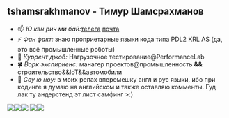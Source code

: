 ## tshamsrakhmanov - Тимур Шамсрахманов

- 📫 *Ю кэн рич ми бай:*[телега](https://t.me/tshamsrakhmanov) [почта](t.shamsrakhmanov@gmail.com)
- ⚡ *Фан факт:* знаю проприетарные языки кода типа PDL2 KRL AS (да, это всё промышленные роботы)
- 👯 *Куррент джоб:* Нагрузочное тестирование@PerformanceLab
- 🍀 *Ворк экспириенс:* манагер проектов@промышленность **&&** строительство&&IoT&&автомобили
- 🌱 *Соу ю ноу:* в моих репах вперемешку англ и рус языки, ибо при кодинге я думаю на английском и также оставляю комменты. Гуд лак ту андерстенд эт лист самфинг >:)

![](http://github-profile-summary-cards.vercel.app/api/cards/profile-details?username=tshamsrakhmanov&theme=default)![](http://github-profile-summary-cards.vercel.app/api/cards/repos-per-language?username=tshamsrakhmanov&theme=default)![](http://github-profile-summary-cards.vercel.app/api/cards/most-commit-language?username=tshamsrakhmanov&theme=default)
![](http://github-profile-summary-cards.vercel.app/api/cards/stats?username=tshamsrakhmanov&theme=default)![](http://github-profile-summary-cards.vercel.app/api/cards/productive-time?username=tshamsrakhmanov&theme=default&utcOffset=8)
